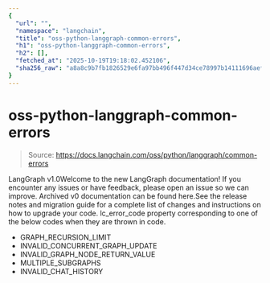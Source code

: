 ```yaml
---
{
  "url": "",
  "namespace": "langchain",
  "title": "oss-python-langgraph-common-errors",
  "h1": "oss-python-langgraph-common-errors",
  "h2": [],
  "fetched_at": "2025-10-19T19:18:02.452106",
  "sha256_raw": "a8a8c9b7fb1826529e6fa97bb496f447d34ce78997b14111696aefe6cb866a7c"
}
---
```


# oss-python-langgraph-common-errors

> Source: https://docs.langchain.com/oss/python/langgraph/common-errors

LangGraph v1.0Welcome to the new LangGraph documentation! If you encounter any issues or have feedback, please open an issue so we can improve. Archived v0 documentation can be found here.See the release notes and migration guide for a complete list of changes and instructions on how to upgrade your code.
lc_error_code
property corresponding to one of the below codes when they are thrown in code.
- GRAPH_RECURSION_LIMIT
- INVALID_CONCURRENT_GRAPH_UPDATE
- INVALID_GRAPH_NODE_RETURN_VALUE
- MULTIPLE_SUBGRAPHS
- INVALID_CHAT_HISTORY
